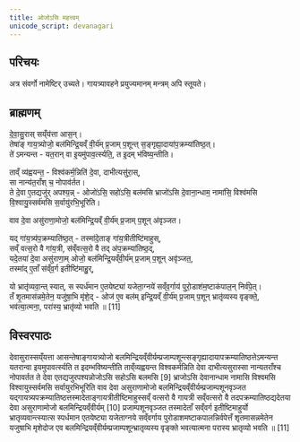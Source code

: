 ```yaml
---
title: ओजोऽसि महत्त्वम्
unicode_script: devanagari
---
```


## परिचयः
अत्र संवर्गो नामेष्टिर् उच्यते। गायत्र्यावहने प्रयुज्यमानम् मन्त्रम् अपि स्तूयते।

## ब्राह्मणम्
दे॒वा॒सु॒रास् सय्ँय॑त्ता आस॒न्।  
तेषा॑ङ् गाय॒त्र्योजो॒ बल॑मिन्द्रि॒यव्ँ वी॒र्य॑म् प्र॒जाम् प॒शून्त् स॒ङ्गृह्या॒दाया॑प॒क्रम्या॑तिष्ठ॒त्।  
ते॑ ऽमन्यन्त - यत॒रान् वा इ॒यमु॑पाव॒र्त्स्यति॒, त इ॒दम् भ॑विष्य॒न्तीति।  

ताव्ँ व्य॑ह्वयन्त॒ - विश्व॑कर्म॒न्निति॑ दे॒वा, दाभीत्यसु॑रा॒स्,  
सा नान्य॑त॒राँश् च॒ नोपाव॑र्तत।  
ते दे॒वा ए॒तद्यजु॑र् अपश्य॒न्न् - 
ओजो॑ऽसि॒ सहो॑ऽसि॒ बल॑मसि भ्राजो॑ऽसि दे॒वाना॒न्धाम॒ नामा॑सि॒ विश्व॑मसि वि॒श्वायु॒स्सर्व॑मसि स॒र्वायु॑रभि॒भूरिति।  

वाव दे॒वा असु॑राणा॒मोजो॒ बल॑मिन्द्रि॒यव्ँ वी॒र्य॑म् प्र॒जाम् प॒शून् अ॑वृञ्जत।  

यद् गा॑य॒त्र्य॑प॒क्रम्याति॑ष्ठ॒त् - तस्मा॑दे॒ताङ् गा॑य॒त्रीतीष्टि॑माहुस्,  
सव्ँ वत्स॒रो वै गा॑य॒त्री, स॑व्ँवत्स॒रो वै तद् अ॑प॒क्रम्या॑तिष्ठ॒द्,  
यदे॒तया॑ दे॒वा असु॑राणा॒म् ओजो॒ बल॑मिन्द्रि॒यव्ँवी॒र्य॑म् प्र॒जाम् प॒शून् अवृ॑ञ्जत॒,  
तस्मा॑द् ए॒ताँ स॑व्ँव॒र्ग इतीष्टि॑माहु॒र्,

यो भ्रातृ॑व्यवा॒न्त् स्यात्, स स्पर्ध॑मान ए॒तयेष्ट्या॑ यजेता॒ग्नये॑ सव्ँव॒र्गाय॑ पुरो॒डाश॑म॒ष्टाक॑पाल॒न् निर्व॑पे॒त्।  
तँ शृ॒तमास॑न्नमे॒तेन॒ यजु॑षा॒भि मृ॑शे॒द् - ओज॑ ए॒व बल॑म् इन्द्रि॒यव्ँ वी॒र्य॑म् प्र॒जाम् प॒शून् भ्रातृ॑व्यस्य वृङ्क्ते॒,  
भव॑त्या॒त्मना॒, परा॑स्य॒ भ्रातृ॑व्यो भवति ॥ [11]


## विस्वरपाठः
देवासुरास्सय्ँयत्ता आसन्तेषाङ्गायत्र्योजो बलमिन्द्रियव्ँवीर्यम्प्रजाम्पशून्त्सङ्गृह्यादायापक्रम्यातिष्ठत्तेऽमन्यन्त यतरान्वा इयमुपावर्त्स्यति त इदम्भविष्यन्तीति ताव्ँव्यह्वयन्त विश्वकर्मन्निति देवा दाभीत्यसुरास्सा नान्यतराँश्च नोपावर्तत ते देवा एतद्यजुरपश्यन्नोजोऽसि सहोऽसि बलमसि [9]
भ्राजोऽसि देवानान्धाम नामासि विश्वमसि विश्वायुस्सर्वमसि सर्वायुरभिभूरिति वाव देवा असुराणामोजो बलमिन्द्रियव्ँवीर्यम्प्रजाम्पशूनवृञ्जत यद्गायत्र्यपक्रम्यातिष्ठत्तस्मादेताङ्गायत्रीतीष्टिमाहुस्सव्ँ वत्सरो वै गायत्री सव्ँवत्सरो वै तदपक्रम्यातिष्ठद्यदेतया देवा असुराणामोजो बलमिन्द्रियव्ँवीर्यम् [10]
प्रजाम्पशूनवृञ्जत तस्मादेताँ सव्ँवर्ग इतीष्टिमाहुर्यो भ्रातृव्यवान्त्स्यात्स स्पर्धमान एतयेष्ट्या यजेताग्नये सव्ँवर्गाय पुरोडाशमष्टाकपालन्निर्वपेत्तँ शृतमासन्नमेतेन यजुषाभि मृशेदोज एव बलमिन्द्रियव्ँवीर्यम्प्रजाम्पशून्भ्रातृव्यस्य वृङ्क्ते भवत्यात्मना परास्य भ्रातृव्यो भवति ॥ [11]